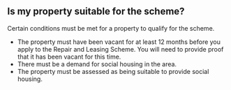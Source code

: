 ##  Is my property suitable for the scheme?

Certain conditions must be met for a property to qualify for the scheme.

  * The property must have been vacant for at least 12 months before you apply to the Repair and Leasing Scheme. You will need to provide proof that it has been vacant for this time. 
  * There must be a demand for social housing in the area. 
  * The property must be assessed as being suitable to provide social housing. 
